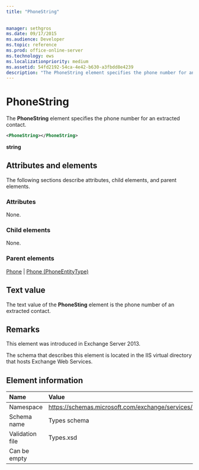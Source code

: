 ```yaml
---
title: "PhoneString"
 
 
manager: sethgros
ms.date: 09/17/2015
ms.audience: Developer
ms.topic: reference
ms.prod: office-online-server
ms.technology: ews
ms.localizationpriority: medium
ms.assetid: 54fd2192-54ca-4e42-b630-a3fbdd8e4239
description: "The PhoneString element specifies the phone number for an extracted contact."
---
```


# PhoneString

The **PhoneString** element specifies the phone number for an extracted contact. 
  
```XML
<PhoneString></PhoneString>
```

 **string**
## Attributes and elements

The following sections describe attributes, child elements, and parent elements.
  
### Attributes

None.
  
### Child elements

None.
  
### Parent elements

[Phone](phone.md) | [Phone (PhoneEntityType)](phone-phoneentitytype.md)
  
## Text value

The text value of the **PhoneSting** element is the phone number of an extracted contact. 
  
## Remarks

This element was introduced in Exchange Server 2013.
  
The schema that describes this element is located in the IIS virtual directory that hosts Exchange Web Services.
  
## Element information

|**Name**|**Value**|
|:-----|:-----|
|Namespace  <br/> |https://schemas.microsoft.com/exchange/services/2006/types  <br/> |
|Schema name  <br/> |Types schema  <br/> |
|Validation file  <br/> |Types.xsd  <br/> |
|Can be empty  <br/> ||
   

